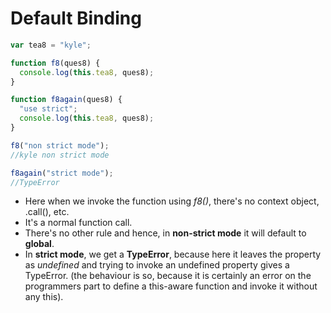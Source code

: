 # Default Binding

```javascript
var tea8 = "kyle";

function f8(ques8) {
  console.log(this.tea8, ques8);
}

function f8again(ques8) {
  "use strict";
  console.log(this.tea8, ques8);
}

f8("non strict mode");
//kyle non strict mode

f8again("strict mode");
//TypeError
```

- Here when we invoke the function using *f8()*, there's no context object, .call(), etc.
- It's a normal function call.
- There's no other rule and hence, in **non-strict mode** it will default to **global**.
- In **strict mode**, we get a **TypeError**, because here it leaves the property as _undefined_ and trying to invoke an undefined property gives a TypeError.
 (the behaviour is so, because it is certainly an error on the programmers part to define a this-aware function and invoke it without any this).
